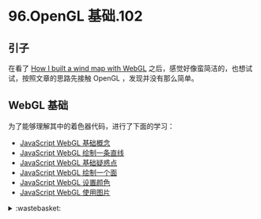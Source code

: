 # 96.OpenGL 基础.102

## <a name="start"></a> 引子
在看了 [How I built a wind map with WebGL][url-pre] 之后，感觉好像蛮简洁的，也想试试，按照文章的思路先接触 OpenGL ，发现并没有那么简单。

## <a name="title1"></a> WebGL 基础
为了能够理解其中的着色器代码，进行了下面的学习：
- [JavaScript WebGL 基础概念](https://github.com/XXHolic/segment/issues/108)
- [JavaScript WebGL 绘制一条直线](https://github.com/XXHolic/segment/issues/109)
- [JavaScript WebGL 基础疑惑点](https://github.com/XXHolic/segment/issues/110)
- [JavaScript WebGL 绘制一个面](https://github.com/XXHolic/segment/issues/111)
- [JavaScript WebGL 设置颜色](https://github.com/XXHolic/segment/issues/112)
- [JavaScript WebGL 使用图片](https://github.com/XXHolic/segment/issues/113)


[url-pre]:https://github.com/XXHolic/blog/issues/101

<details>
<summary>:wastebasket:</summary>

![n-poster][url-local-poster]

</details>

[url-book]:https://book.douban.com/subject/26916012/
[url-local-poster]:./images/n/poster.jpg
